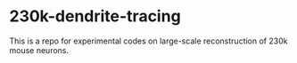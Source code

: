 # 230k-dendrite-tracing
This is a repo for experimental codes on large-scale reconstruction of 230k mouse neurons.
